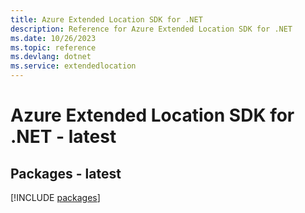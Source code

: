 ```yaml
---
title: Azure Extended Location SDK for .NET
description: Reference for Azure Extended Location SDK for .NET
ms.date: 10/26/2023
ms.topic: reference
ms.devlang: dotnet
ms.service: extendedlocation
---
```

# Azure Extended Location SDK for .NET - latest
## Packages - latest
[!INCLUDE [packages](extended-location-index.md)]